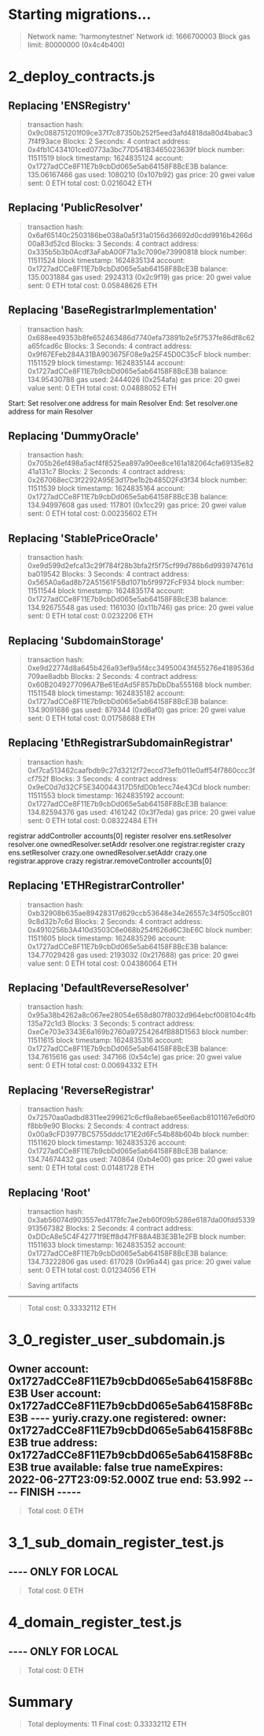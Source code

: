 
Starting migrations...
======================
> Network name:    'harmonytestnet'
> Network id:      1666700003
> Block gas limit: 80000000 (0x4c4b400)


2_deploy_contracts.js
=====================

   Replacing 'ENSRegistry'
   -----------------------
   > transaction hash:    0x9c088751201f09ce37f7c87350b252f5eed3afd4818da80d4babac37f4f93ace
   > Blocks: 2            Seconds: 4
   > contract address:    0x4fb1C434101ced0773a3bc77D541B3465023639f
   > block number:        11511519
   > block timestamp:     1624835124
   > account:             0x1727adCCe8F11E7b9cbDd065e5ab64158F8BcE3B
   > balance:             135.06167466
   > gas used:            1080210 (0x107b92)
   > gas price:           20 gwei
   > value sent:          0 ETH
   > total cost:          0.0216042 ETH


   Replacing 'PublicResolver'
   --------------------------
   > transaction hash:    0x6af65140c2503186be038a0a5f31a0156d36692d0cdd9916b4266d00a83d52cd
   > Blocks: 3            Seconds: 4
   > contract address:    0x335b5b3b0Acdf3aFabA00F71a3c7090e73990818
   > block number:        11511524
   > block timestamp:     1624835134
   > account:             0x1727adCCe8F11E7b9cbDd065e5ab64158F8BcE3B
   > balance:             135.0031884
   > gas used:            2924313 (0x2c9f19)
   > gas price:           20 gwei
   > value sent:          0 ETH
   > total cost:          0.05848626 ETH


   Replacing 'BaseRegistrarImplementation'
   ---------------------------------------
   > transaction hash:    0x688ee49353b8fe652463486d7740efa73891b2e5f7537fe86df8c62a65fcad6c
   > Blocks: 3            Seconds: 4
   > contract address:    0x9f67EFeb284A31BA903675F08e9a25F45D0C35cF
   > block number:        11511529
   > block timestamp:     1624835144
   > account:             0x1727adCCe8F11E7b9cbDd065e5ab64158F8BcE3B
   > balance:             134.95430788
   > gas used:            2444026 (0x254afa)
   > gas price:           20 gwei
   > value sent:          0 ETH
   > total cost:          0.04888052 ETH

Start: Set resolver.one address for main Resolver
End: Set resolver.one address for main Resolver

   Replacing 'DummyOracle'
   -----------------------
   > transaction hash:    0x705b26ef498a5acf4f8525ea897a90ee8ce161a182064cfa69135e8241a131c7
   > Blocks: 2            Seconds: 4
   > contract address:    0x267068ecC3f2292A95E3d17be1b2b485D2Fd3f34
   > block number:        11511539
   > block timestamp:     1624835164
   > account:             0x1727adCCe8F11E7b9cbDd065e5ab64158F8BcE3B
   > balance:             134.94997608
   > gas used:            117801 (0x1cc29)
   > gas price:           20 gwei
   > value sent:          0 ETH
   > total cost:          0.00235602 ETH


   Replacing 'StablePriceOracle'
   -----------------------------
   > transaction hash:    0xe9d599d2efca13c29f784f28b3bfa2f5f75cf99d786b6d993974761dba019542
   > Blocks: 3            Seconds: 4
   > contract address:    0x565A0a6ad8b72A51561F5Bd1071b5f9972FcF934
   > block number:        11511544
   > block timestamp:     1624835174
   > account:             0x1727adCCe8F11E7b9cbDd065e5ab64158F8BcE3B
   > balance:             134.92675548
   > gas used:            1161030 (0x11b746)
   > gas price:           20 gwei
   > value sent:          0 ETH
   > total cost:          0.0232206 ETH


   Replacing 'SubdomainStorage'
   ----------------------------
   > transaction hash:    0xe9d22774d8a645b426a93ef9a5f4cc34950043f455276e4189536d709ae8adbb
   > Blocks: 2            Seconds: 4
   > contract address:    0x60B2049277096A7Be61EdAd5F857bDbDba555168
   > block number:        11511548
   > block timestamp:     1624835182
   > account:             0x1727adCCe8F11E7b9cbDd065e5ab64158F8BcE3B
   > balance:             134.9091686
   > gas used:            879344 (0xd6af0)
   > gas price:           20 gwei
   > value sent:          0 ETH
   > total cost:          0.01758688 ETH


   Replacing 'EthRegistrarSubdomainRegistrar'
   ------------------------------------------
   > transaction hash:    0xf7ca513462caafbdb9c27d3212f72eccd73efb011e0aff54f7860ccc3fcf752f
   > Blocks: 3            Seconds: 4
   > contract address:    0x9eC0d7d32CF5E340044317D5fdD0b1ecc74e43Cd
   > block number:        11511553
   > block timestamp:     1624835192
   > account:             0x1727adCCe8F11E7b9cbDd065e5ab64158F8BcE3B
   > balance:             134.82594376
   > gas used:            4161242 (0x3f7eda)
   > gas price:           20 gwei
   > value sent:          0 ETH
   > total cost:          0.08322484 ETH

registrar addController accounts[0]
register resolver
ens.setResolver resolver.one
ownedResolver.setAddr resolver.one
registrar.register crazy
ens.setResolver crazy.one
ownedResolver.setAddr crazy.one
registrar.approve crazy
registrar.removeController accounts[0]

   Replacing 'ETHRegistrarController'
   ----------------------------------
   > transaction hash:    0xb32908b635ae89428317d629ccb53648e34e26557c34f505cc8019c8d32b7c6d
   > Blocks: 2            Seconds: 4
   > contract address:    0x4910256b3A410d3503C6e068b254f626d6C3bE6C
   > block number:        11511605
   > block timestamp:     1624835296
   > account:             0x1727adCCe8F11E7b9cbDd065e5ab64158F8BcE3B
   > balance:             134.77029428
   > gas used:            2193032 (0x217688)
   > gas price:           20 gwei
   > value sent:          0 ETH
   > total cost:          0.04386064 ETH


   Replacing 'DefaultReverseResolver'
   ----------------------------------
   > transaction hash:    0x95a38b4262a8c067ee28054e658d807f8032d964ebcf008104c4fb135a72c1d3
   > Blocks: 3            Seconds: 5
   > contract address:    0xeCe703e3343E6a169b2760a97254264fB88D1563
   > block number:        11511615
   > block timestamp:     1624835316
   > account:             0x1727adCCe8F11E7b9cbDd065e5ab64158F8BcE3B
   > balance:             134.7615616
   > gas used:            347166 (0x54c1e)
   > gas price:           20 gwei
   > value sent:          0 ETH
   > total cost:          0.00694332 ETH


   Replacing 'ReverseRegistrar'
   ----------------------------
   > transaction hash:    0x72570aa0adbd8311ee299621c6cf9a8ebae65ee6acb8101167e6d0f0f8bb9e90
   > Blocks: 2            Seconds: 4
   > contract address:    0x00a9cFD3977BC5755dddc171E2d6Fc54b88b604b
   > block number:        11511620
   > block timestamp:     1624835326
   > account:             0x1727adCCe8F11E7b9cbDd065e5ab64158F8BcE3B
   > balance:             134.74674432
   > gas used:            740864 (0xb4e00)
   > gas price:           20 gwei
   > value sent:          0 ETH
   > total cost:          0.01481728 ETH


   Replacing 'Root'
   ----------------
   > transaction hash:    0x3ab56074d903557ed4178fc7ae2eb60f09b5286e6187da00fdd5339913567382
   > Blocks: 2            Seconds: 4
   > contract address:    0xDDcA8e5C4F42771f9Eff8d47fF88A4B3E3B1e2FB
   > block number:        11511633
   > block timestamp:     1624835352
   > account:             0x1727adCCe8F11E7b9cbDd065e5ab64158F8BcE3B
   > balance:             134.73222806
   > gas used:            617028 (0x96a44)
   > gas price:           20 gwei
   > value sent:          0 ETH
   > total cost:          0.01234056 ETH

   > Saving artifacts
   -------------------------------------
   > Total cost:          0.33332112 ETH


3_0_register_user_subdomain.js
==============================
Owner account:  0x1727adCCe8F11E7b9cbDd065e5ab64158F8BcE3B
User account:  0x1727adCCe8F11E7b9cbDd065e5ab64158F8BcE3B
---- yuriy.crazy.one registered: 
owner:  0x1727adCCe8F11E7b9cbDd065e5ab64158F8BcE3B true
address:  0x1727adCCe8F11E7b9cbDd065e5ab64158F8BcE3B true
available:  false true
nameExpires:  2022-06-27T23:09:52.000Z true
end:  53.992
---- FINISH -----
   -------------------------------------
   > Total cost:                   0 ETH


3_1_sub_domain_register_test.js
===============================
---- ONLY FOR LOCAL
   -------------------------------------
   > Total cost:                   0 ETH


4_domain_register_test.js
=========================
---- ONLY FOR LOCAL
   -------------------------------------
   > Total cost:                   0 ETH


Summary
=======
> Total deployments:   11
> Final cost:          0.33332112 ETH

